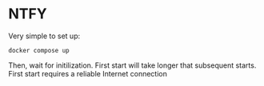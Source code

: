 # NTFY
Very simple to set up:
```
docker compose up
```
Then, wait for initilization. First start will take longer that subsequent starts. First start requires a reliable Internet connection
